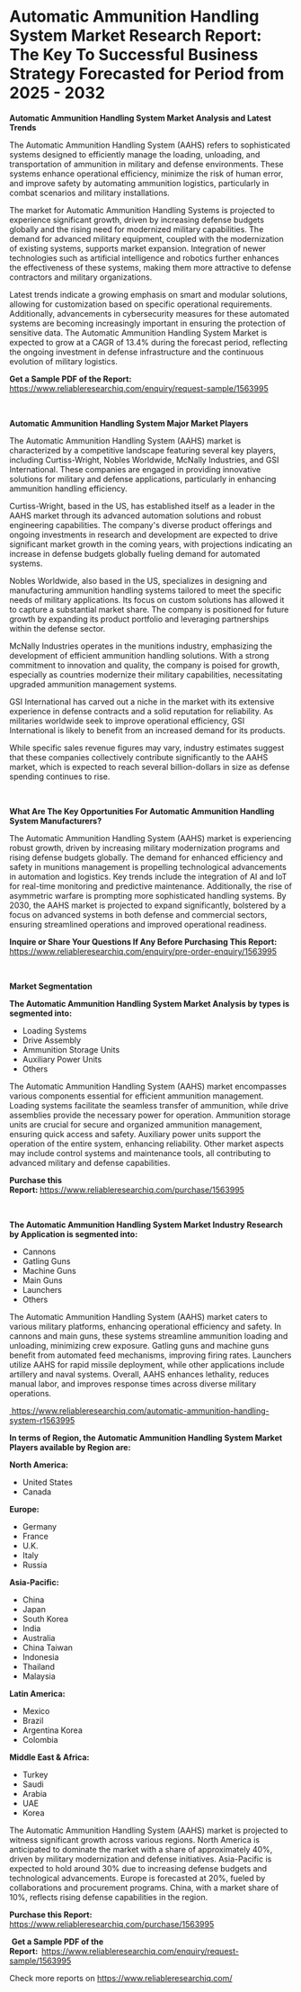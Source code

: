<p><h1>Automatic Ammunition Handling System Market Research Report: The Key To Successful Business Strategy Forecasted for Period from 2025 - 2032</h1></p><p><strong>Automatic Ammunition Handling System Market Analysis and Latest Trends</strong></p>
<p><p>The Automatic Ammunition Handling System (AAHS) refers to sophisticated systems designed to efficiently manage the loading, unloading, and transportation of ammunition in military and defense environments. These systems enhance operational efficiency, minimize the risk of human error, and improve safety by automating ammunition logistics, particularly in combat scenarios and military installations.</p><p>The market for Automatic Ammunition Handling Systems is projected to experience significant growth, driven by increasing defense budgets globally and the rising need for modernized military capabilities. The demand for advanced military equipment, coupled with the modernization of existing systems, supports market expansion. Integration of newer technologies such as artificial intelligence and robotics further enhances the effectiveness of these systems, making them more attractive to defense contractors and military organizations.</p><p>Latest trends indicate a growing emphasis on smart and modular solutions, allowing for customization based on specific operational requirements. Additionally, advancements in cybersecurity measures for these automated systems are becoming increasingly important in ensuring the protection of sensitive data. The Automatic Ammunition Handling System Market is expected to grow at a CAGR of 13.4% during the forecast period, reflecting the ongoing investment in defense infrastructure and the continuous evolution of military logistics.</p></p>
<p><strong>Get a Sample PDF of the Report:&nbsp;</strong> <a href="https://www.reliableresearchiq.com/enquiry/request-sample/1563995?utm_campaign=1842&utm_medium=2&utm_source=Github&utm_content=ia&utm_term=27022025&utm_id=automatic-ammunition-handling-system">https://www.reliableresearchiq.com/enquiry/request-sample/1563995</a></p>
<p>&nbsp;</p>
<p><strong>Automatic Ammunition Handling System Major Market Players</strong></p>
<p><p>The Automatic Ammunition Handling System (AAHS) market is characterized by a competitive landscape featuring several key players, including Curtiss-Wright, Nobles Worldwide, McNally Industries, and GSI International. These companies are engaged in providing innovative solutions for military and defense applications, particularly in enhancing ammunition handling efficiency.</p><p>Curtiss-Wright, based in the US, has established itself as a leader in the AAHS market through its advanced automation solutions and robust engineering capabilities. The company's diverse product offerings and ongoing investments in research and development are expected to drive significant market growth in the coming years, with projections indicating an increase in defense budgets globally fueling demand for automated systems.</p><p>Nobles Worldwide, also based in the US, specializes in designing and manufacturing ammunition handling systems tailored to meet the specific needs of military applications. Its focus on custom solutions has allowed it to capture a substantial market share. The company is positioned for future growth by expanding its product portfolio and leveraging partnerships within the defense sector.</p><p>McNally Industries operates in the munitions industry, emphasizing the development of efficient ammunition handling solutions. With a strong commitment to innovation and quality, the company is poised for growth, especially as countries modernize their military capabilities, necessitating upgraded ammunition management systems.</p><p>GSI International has carved out a niche in the market with its extensive experience in defense contracts and a solid reputation for reliability. As militaries worldwide seek to improve operational efficiency, GSI International is likely to benefit from an increased demand for its products. </p><p>While specific sales revenue figures may vary, industry estimates suggest that these companies collectively contribute significantly to the AAHS market, which is expected to reach several billion-dollars in size as defense spending continues to rise.</p></p>
<p>&nbsp;</p>
<p><strong>What Are The Key Opportunities For Automatic Ammunition Handling System Manufacturers?</strong></p>
<p><p>The Automatic Ammunition Handling System (AAHS) market is experiencing robust growth, driven by increasing military modernization programs and rising defense budgets globally. The demand for enhanced efficiency and safety in munitions management is propelling technological advancements in automation and logistics. Key trends include the integration of AI and IoT for real-time monitoring and predictive maintenance. Additionally, the rise of asymmetric warfare is prompting more sophisticated handling systems. By 2030, the AAHS market is projected to expand significantly, bolstered by a focus on advanced systems in both defense and commercial sectors, ensuring streamlined operations and improved operational readiness.</p></p>
<p><strong>Inquire or Share Your Questions If Any Before Purchasing This Report:</strong> <a href="https://www.reliableresearchiq.com/enquiry/pre-order-enquiry/1563995?utm_campaign=1842&utm_medium=2&utm_source=Github&utm_content=ia&utm_term=27022025&utm_id=automatic-ammunition-handling-system">https://www.reliableresearchiq.com/enquiry/pre-order-enquiry/1563995</a></p>
<p>&nbsp;</p>
<p><strong>Market Segmentation</strong></p>
<p><strong>The Automatic Ammunition Handling System Market Analysis by types is segmented into:</strong></p>
<p><ul><li>Loading Systems</li><li>Drive Assembly</li><li>Ammunition Storage Units</li><li>Auxiliary Power Units</li><li>Others</li></ul></p>
<p><p>The Automatic Ammunition Handling System (AAHS) market encompasses various components essential for efficient ammunition management. Loading systems facilitate the seamless transfer of ammunition, while drive assemblies provide the necessary power for operation. Ammunition storage units are crucial for secure and organized ammunition management, ensuring quick access and safety. Auxiliary power units support the operation of the entire system, enhancing reliability. Other market aspects may include control systems and maintenance tools, all contributing to advanced military and defense capabilities.</p></p>
<p><strong>Purchase this Report:&nbsp;</strong><a href="https://www.reliableresearchiq.com/purchase/1563995?utm_campaign=1842&utm_medium=2&utm_source=Github&utm_content=ia&utm_term=27022025&utm_id=automatic-ammunition-handling-system">https://www.reliableresearchiq.com/purchase/1563995</a></p>
<p>&nbsp;</p>
<p><strong>The Automatic Ammunition Handling System Market Industry Research by Application is segmented into:</strong></p>
<p><ul><li>Cannons</li><li>Gatling Guns</li><li>Machine Guns</li><li>Main Guns</li><li>Launchers</li><li>Others</li></ul></p>
<p><p>The Automatic Ammunition Handling System (AAHS) market caters to various military platforms, enhancing operational efficiency and safety. In cannons and main guns, these systems streamline ammunition loading and unloading, minimizing crew exposure. Gatling guns and machine guns benefit from automated feed mechanisms, improving firing rates. Launchers utilize AAHS for rapid missile deployment, while other applications include artillery and naval systems. Overall, AAHS enhances lethality, reduces manual labor, and improves response times across diverse military operations.</p></p>
<p><a href="https://www.reliableresearchiq.com/automatic-ammunition-handling-system-r1563995?utm_campaign=1842&utm_medium=2&utm_source=Github&utm_content=ia&utm_term=27022025&utm_id=automatic-ammunition-handling-system">&nbsp;https://www.reliableresearchiq.com/automatic-ammunition-handling-system-r1563995</a></p>
<p><strong>In terms of Region, the Automatic Ammunition Handling System Market Players available by Region are:</strong></p>
<p>
    <p> <strong> North America: </strong>
        <ul>
            <li>United States</li>
            <li>Canada</li>
        </ul>
        </p> 
    <p> <strong> Europe: </strong>
        <ul>
            <li>Germany</li>
            <li>France</li>
            <li>U.K.</li>
            <li>Italy</li>
            <li>Russia</li>
        </ul>
        </p> 
    <p> <strong> Asia-Pacific: </strong>
        <ul>
            <li>China</li>
            <li>Japan</li>
            <li>South Korea</li>
            <li>India</li>
            <li>Australia</li>
            <li>China Taiwan</li>
            <li>Indonesia</li>
            <li>Thailand</li>
            <li>Malaysia</li>
        </ul>
        </p> 
    <p> <strong> Latin America: </strong>
        <ul>
            <li>Mexico</li>
            <li>Brazil</li>
            <li>Argentina Korea</li>
            <li>Colombia</li>
        </ul>
        </p> 
    <p> <strong> Middle East & Africa: </strong>
        <ul>
            <li>Turkey</li>
            <li>Saudi</li>
            <li>Arabia</li>
            <li>UAE</li>
            <li>Korea</li>
        </ul>
    </p>
    </p>
<p><p>The Automatic Ammunition Handling System (AAHS) market is projected to witness significant growth across various regions. North America is anticipated to dominate the market with a share of approximately 40%, driven by military modernization and defense initiatives. Asia-Pacific is expected to hold around 30% due to increasing defense budgets and technological advancements. Europe is forecasted at 20%, fueled by collaborations and procurement programs. China, with a market share of 10%, reflects rising defense capabilities in the region.</p></p>
<p><strong>Purchase this Report: </strong><a href="https://www.reliableresearchiq.com/purchase/1563995?utm_campaign=1842&utm_medium=2&utm_source=Github&utm_content=ia&utm_term=27022025&utm_id=automatic-ammunition-handling-system">https://www.reliableresearchiq.com/purchase/1563995</a></p>
<p>&nbsp;<strong>Get a Sample PDF of the Report:&nbsp;&nbsp;</strong><a href="https://www.reliableresearchiq.com/enquiry/request-sample/1563995?utm_campaign=1842&utm_medium=2&utm_source=Github&utm_content=ia&utm_term=27022025&utm_id=automatic-ammunition-handling-system">https://www.reliableresearchiq.com/enquiry/request-sample/1563995</a></p>
<p><strong></strong></p>
<p>Check more reports on <a href="https://www.reliableresearchiq.com/?utm_campaign=1842&utm_medium=2&utm_source=Github&utm_content=ia&utm_term=27022025&utm_id=automatic-ammunition-handling-system">https://www.reliableresearchiq.com/</a></p>